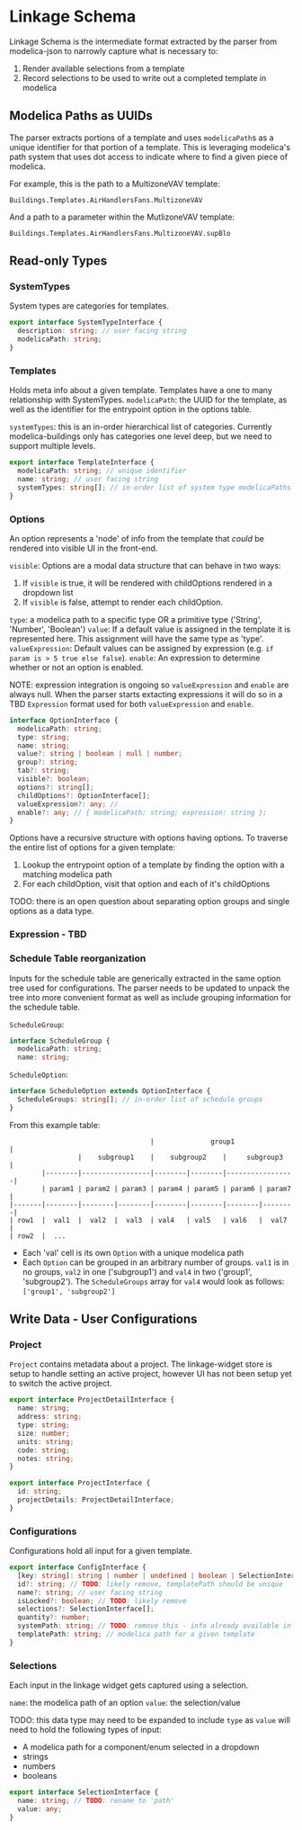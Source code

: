 # Linkage Schema

Linkage Schema is the intermediate format extracted by the parser from modelica-json to narrowly capture what is necessary to:

1. Render available selections from a template
2. Record selections to be used to write out a completed template in modelica

## Modelica Paths as UUIDs

The parser extracts portions of a template and uses `modelicaPath`s as a unique identifier for that portion of a template. This is leveraging modelica's path system that uses dot access to indicate where to find a given piece of modelica.

For example, this is the path to a MultizoneVAV template:

`Buildings.Templates.AirHandlersFans.MultizoneVAV`

And a path to a parameter within the MutlizoneVAV template:

`Buildings.Templates.AirHandlersFans.MultizoneVAV.supBlo`

## Read-only Types

### SystemTypes

System types are categories for templates.

```typescript
export interface SystemTypeInterface {
  description: string; // user facing string
  modelicaPath: string;
}
```

### Templates

Holds meta info about a given template. Templates have a one to many relationship with SystemTypes.
`modelicaPath`: the UUID for the template, as well as the identifier for the entrypoint option in the options table.

`systemTypes`: this is an in-order hierarchical list of categories. Currently modelica-buildings only has categories one level deep, but we need to support multiple levels.

```typescript
export interface TemplateInterface {
  modelicaPath: string; // unique identifier
  name: string; // user facing string
  systemTypes: string[]; // in-order list of system type modelicaPaths
}
```

### Options

An option represents a 'node' of info from the template that _could_ be rendered into visible UI in the front-end.

`visible`: Options are a modal data structure that can behave in two ways:

1. If `visible` is true, it will be rendered with childOptions rendered in a dropdown list
2. If `visible` is false, attempt to render each childOption.

`type`: a modelica path to a specific type OR a primitive type ('String', 'Number', 'Boolean')
`value`: If a default value is assigned in the template it is represented here. This assignment will have the same type as 'type'.
`valueExpression`: Default values can be assigned by expression (e.g. `if param is > 5 true else false`).
`enable`: An expression to determine whether or not an option is enabled.

NOTE: expression integration is ongoing so `valueExpression` and `enable` are always null. When the parser starts extacting expressions it will do so in a TBD `Expression` format used for both `valueExpression` and `enable`.

```typescript
interface OptionInterface {
  modelicaPath: string;
  type: string;
  name: string;
  value?: string | boolean | null | number;
  group?: string;
  tab?: string;
  visible?: boolean;
  options?: string[];
  childOptions?: OptionInterface[];
  valueExpression?: any; //
  enable?: any; // { modelicaPath: string; expression: string };
}
```

Options have a recursive structure with options having options. To traverse the entire list of options for a given template:

1. Lookup the entrypoint option of a template by finding the option with a matching modelica path
2. For each childOption, visit that option and each of it's childOptions

TODO: there is an open question about separating option groups and single options as a data type.

### Expression - TBD

### Schedule Table reorganization

Inputs for the schedule table are generically extracted in the same option tree used for configurations. The parser needs to be updated to unpack the tree into more convenient format as well as include grouping information for the schedule table.

`ScheduleGroup`:

```typescript
interface ScheduleGroup {
  modelicaPath: string;
  name: string;

```

`ScheduleOption`:

```typescript
interface ScheduleOption extends OptionInterface {
  ScheduleGroups: string[]; // in-order list of schedule groups
}
```

From this example table:

```
                                   |              group1               |
                 |    subgroup1    |    subgroup2    |     subgroup3   |
        |--------|-----------------|--------|--------|-----------------|
        | param1 | param2 | param3 | param4 | param5 | param6 | param7 |
|-------|--------|--------|--------|--------|--------|--------|--------|
| row1  |  val1  |  val2  |  val3  | val4   | val5   | val6   |  val7  |
| row2  |  ...
```

- Each 'val' cell is its own `Option` with a unique modelica path
- Each `Option` can be grouped in an arbitrary number of groups. `val1` is in no groups, `val2` in one ('subgroup1') and `val4` in two ('group1', 'subgroup2'). The `ScheduleGroups` array for `val4` would look as follows: `['group1', 'subgroup2']`

## Write Data - User Configurations

### Project

`Project` contains metadata about a project. The linkage-widget store is setup to handle setting an active project, however UI has not been setup yet to switch the active project.

```typescript
export interface ProjectDetailInterface {
  name: string;
  address: string;
  type: string;
  size: number;
  units: string;
  code: string;
  notes: string;
}

export interface ProjectInterface {
  id: string;
  projectDetails: ProjectDetailInterface;
}
```

### Configurations

Configurations hold all input for a given template.

```typescript
export interface ConfigInterface {
  [key: string]: string | number | undefined | boolean | SelectionInterface[];
  id?: string; // TODO: likely remove, templatePath should be unique
  name?: string; // user facing string
  isLocked?: boolean; // TODO: likely remove
  selections?: SelectionInterface[];
  quantity?: number;
  systemPath: string; // TODO: remove this - info already available in template
  templatePath: string; // modelica path for a given template
}
```

### Selections

Each input in the linkage widget gets captured using a selection.

`name`: the modelica path of an option
`value`: the selection/value

TODO: this data type may need to be expanded to include `type` as `value` will need to hold the following types of input:

- A modelica path for a component/enum selected in a dropdown
- strings
- numbers
- booleans

```typescript
export interface SelectionInterface {
  name: string; // TODO: rename to 'path'
  value: any;
}
```
